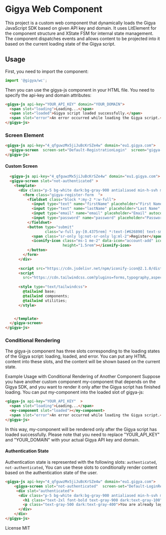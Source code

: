 # Gigya Web Component

This project is a custom web component that dynamically loads the Gigya JavaScript SDK based on given API key and domain. It uses LitElement for the component structure and XState FSM for internal state management. The component dispatches events and allows content to be projected into it based on the current loading state of the Gigya script.

## Usage

First, you need to import the component:

```javascript
import '@gigya/wc';
```

Then you can use the gigya-js component in your HTML file. You need to specify the api-key and domain attributes:

```html
<gigya-js api-key="YOUR_API_KEY" domain="YOUR_DOMAIN">
  <span slot="loading">Loading...</span>
  <span slot="loaded">Gigya script loaded successfully.</span>
  <span slot="error">An error occurred while loading the Gigya script.</span>
</gigya-js>
```

### Screen Element

```html
<gigya-js api-key="4_qfguwzMx5jiJuBcKrSZe4w" domain="eu1.gigya.com">
  <gigya-screen  screen-set="Default-RegistrationLogin"  screen="gigya-register-screen"/>
</gigya-js>
```

#### Custom Screen 

```html
  <gigya-js api-key="4_qfguwzMx5jiJuBcKrSZe4w" domain="eu1.gigya.com">
  <gigya-screen slot="not-authenticated" >
    <template>
      <div class="p-5 bg-white dark:bg-gray-900 antialiased min-h-svh min-w-svn max-w-[30rem]   ">
        <form class="gigya-register-form  ">
          <fieldset class="block *:my-2 *:w-full">
            <input type="text" name="firstName" placeholder="First Name" autocomplete="given-name">
            <input type="text" name="lastName" placeholder="Last Name" autocomplete="family-name">
            <input type="email" name="email" placeholder="Email" autocomplete="email">
            <input type="password" name="password" placeholder="Password" autocomplete="new-password">
          </fieldset>
          <button type="submit"
                  class="w-full py-[0.4375rem] *:text-[#626890] text-sm font-medium text-gray-900 focus:outline-none bg-white rounded-md border border-gray-200 hover:bg-gray-100 hover:text-blue-700 focus:z-10 focus:ring-4 focus:ring-gray-100 dark:focus:ring-gray-700 dark:bg-gray-800 dark:text-gray-400 dark:border-gray-600 dark:hover:text-white dark:hover:bg-gray-700">
            <span class="sr-only lg:not-sr-only lg:ml-2">Register</span>
            <iconify-icon class="ms-1 me-2" data-icon="account-add" icon="line-md:account-add"
                          height="1.5rem"></iconify-icon>
          </button>
        </form>
      </div>
      
      <script src="https://cdn.jsdelivr.net/npm/iconify-icon@2.1.0/dist/iconify-icon.min.js"></script>
      <script
        src="https://cdn.tailwindcss.com?plugins=forms,typography,aspect-ratio,line-clamp,container-queries"></script>
     
      <style type="text/tailwindcss"> 
        @tailwind base; 
        @tailwind components; 
        @tailwind utilities;  
      </style>


    </template>
  </gigya-screen>
</gigya-js>
```



### Conditional Rendering

The gigya-js component has three slots corresponding to the loading states of the Gigya script: loading, loaded, and error. You can put any HTML content into these slots, and the content will be shown based on the current state.

Example Usage with Conditional Rendering of Another Component
Suppose you have another custom component my-component that depends on the Gigya SDK, and you want to render it only after the Gigya script has finished loading. You can put my-component into the loaded slot of gigya-js:

```html
<gigya-js api-key="YOUR_API_KEY"  >
  <span slot="loading">Loading...</span>
  <my-component slot="loaded"></my-component>
  <span slot="error">An error occurred while loading the Gigya script.</span>
</gigya-js>
```

In this way, my-component will be rendered only after the Gigya script has loaded successfully.
Please note that you need to replace "YOUR_API_KEY" and "YOUR_DOMAIN" with your actual Gigya API key and domain.


#### Authentication State
Authentication state is represented with the following slots: `authenticated`, `not-authenticated`, You can use these slots to conditionally render content based on the authentication state of the user.

```html
<gigya-js api-key="4_qfguwzMx5jiJuBcKrSZe4w" domain="eu1.gigya.com">
    <gigya-screen slot="not-authenticated"  screen-set="Default-LoginRegistration" />
     <div slot="authenticated">
      <div class="p-5 bg-white dark:bg-gray-900 antialiased min-h-svh min-w-svn max-w-[30rem]   ">
        <h1 class="text-2xl font-bold text-gray-900 dark:text-gray-100">Welcome back!</h1>
        <p class="text-gray-500 dark:text-gray-400">You are already logged in.</p>
      </div>
    </div>
</gigya-js>
```

License
MIT
